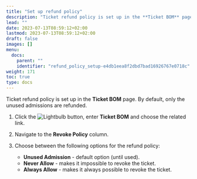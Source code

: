 ```yaml
---
title: "Set up refund policy"
description: "Ticket refund policy is set up in the **Ticket BOM** page. By default, only the unused admissions are refunded. Learn more in this guide."
lead: ""
date: 2023-07-13T08:59:12+02:00
lastmod: 2023-07-13T08:59:12+02:00
draft: false
images: []
menu:
  docs:
    parent: ""
    identifier: "refund_policy_setup-e4db1eea8f2dbd7bad16926767e0718c"
weight: 171
toc: true
type: docs
---
```


Ticket refund policy is set up in the **Ticket BOM** page. By default, only the unused admissions are refunded.

1. Click the ![Lightbulb](Lightbulb_icon.PNG) button, enter **Ticket BOM** and choose the related link.
2. Navigate to the **Revoke Policy** column.
3. Choose between the following options for the refund policy:

   - **Unused Admission** - default option (until used).
   - **Never Allow** - makes it impossible to revoke the ticket.
   - **Always Allow** - makes it always possible to revoke the ticket.
